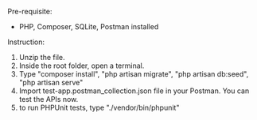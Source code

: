 Pre-requisite:
- PHP, Composer, SQLite, Postman installed

Instruction:
1. Unzip the file.
2. Inside the root folder, open a terminal.
3. Type "composer install", "php artisan migrate", "php artisan db:seed", "php artisan serve"
6. Import test-app.postman_collection.json file in your Postman. You can test the APIs now.
7. to run PHPUnit tests, type "./vendor/bin/phpunit"
